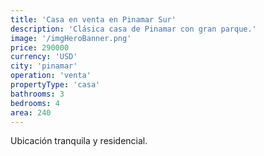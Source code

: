 ```yaml
---
title: 'Casa en venta en Pinamar Sur'
description: 'Clásica casa de Pinamar con gran parque.'
image: '/imgHeroBanner.png'
price: 290000
currency: 'USD'
city: 'pinamar'
operation: 'venta'
propertyType: 'casa'
bathrooms: 3
bedrooms: 4
area: 240
---
```


Ubicación tranquila y residencial.
